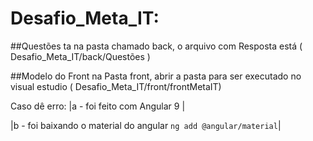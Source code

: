 # Desafio_Meta_IT:

##Questões ta na pasta chamado back, o arquivo com Resposta está ( Desafio_Meta_IT/back/Questões )

##Modelo do Front na Pasta front, abrir a pasta para ser executado no visual estudio ( Desafio_Meta_IT/front/frontMetaIT)

Caso dê erro:
|a - foi feito com Angular 9 |

|b - foi baixando o material do angular `ng add @angular/material`|
